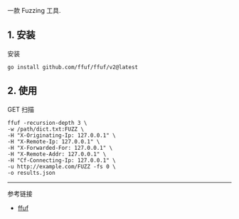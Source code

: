 一款 Fuzzing 工具.

## 1. 安装

安装

```
go install github.com/ffuf/ffuf/v2@latest
```

## 2. 使用

GET 扫描

```
ffuf -recursion-depth 3 \
-w /path/dict.txt:FUZZ \
-H "X-Originating-Ip: 127.0.0.1" \
-H "X-Remote-Ip: 127.0.0.1" \
-H "X-Forwarded-For: 127.0.0.1" \
-H "X-Remote-Addr: 127.0.0.1" \
-H "Cf-Connecting-Ip: 127.0.0.1" \
-u http://example.com/FUZZ -fs 0 \
-o results.json
```

---

参考链接

- [ffuf](https://www.kali.org/tools/ffuf/)